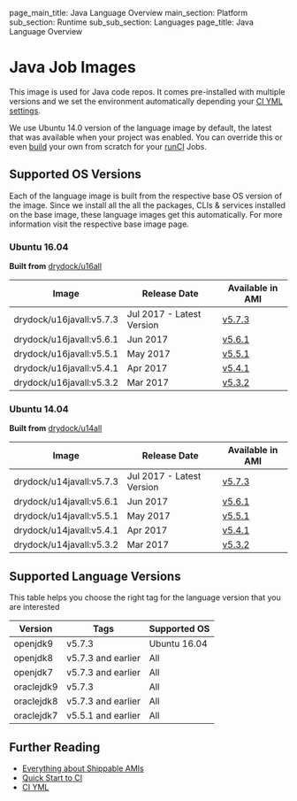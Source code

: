 page_main_title: Java Language Overview
main_section: Platform
sub_section: Runtime
sub_sub_section: Languages
page_title: Java Language Overview

# Java Job Images

This image is used for Java code repos. It comes pre-installed with multiple versions and we set the environment automatically depending your [CI YML settings](ci/set-language/). 

We use Ubuntu 14.0 version of the language image by default, the latest that was available when your project was enabled. You can override this or even [build](/ci/custom-docker-image) your own from scratch for your [runCI](/platform/workflow/job/runci) Jobs.

## Supported OS Versions
Each of the language image is built from the respective base OS version of the image. Since we install all the all the packages, CLIs & services installed on the base image, these language images get this automatically. For more information visit the respective base image page.

### Ubuntu 16.04

**Built from** [drydock/u16all](/platform/runtime/os/ubuntu16)

|Image| Release Date |Available in AMI | 
|----------|------------|-----|
drydock/u16javall:v5.7.3  | Jul 2017 - Latest Version | [v5.7.3](/platform/tutorial/runtime/ami-v573)
drydock/u16javall:v5.6.1  | Jun 2017  | [v5.6.1](/platform/tutorial/runtime/ami-v561)
drydock/u16javall:v5.5.1  | May 2017  | [v5.5.1](/platform/tutorial/runtime/ami-v551)
drydock/u16javall:v5.4.1  | Apr 2017  | [v5.4.1](/platform/tutorial/runtime/ami-v541)
drydock/u16javall:v5.3.2  | Mar 2017  | [v5.3.2](/platform/tutorial/runtime/ami-v532)

### Ubuntu 14.04

**Built from** [drydock/u14all](/platform/runtime/os/ubuntu14)

|Image| Release Date |Available in AMI | 
|----------|------------|-----|
drydock/u14javall:v5.7.3  | Jul 2017 - Latest Version | [v5.7.3](/platform/tutorial/runtime/ami-v573)
drydock/u14javall:v5.6.1  | Jun 2017  | [v5.6.1](/platform/tutorial/runtime/ami-v561)
drydock/u14javall:v5.5.1  | May 2017  | [v5.5.1](/platform/tutorial/runtime/ami-v551)
drydock/u14javall:v5.4.1  | Apr 2017  | [v5.4.1](/platform/tutorial/runtime/ami-v541)
drydock/u14javall:v5.3.2  | Mar 2017  | [v5.3.2](/platform/tutorial/runtime/ami-v532)

## Supported Language Versions
This table helps you choose the right tag for the language version that you are interested

| Version  |  Tags    | Supported OS
|----------|---------|-----------
|openjdk9  |   v5.7.3    | Ubuntu 16.04 
|openjdk8  |   v5.7.3 and earlier  |  All 
|openjdk7  |   v5.7.3 and earlier  |  All 
|oraclejdk9      |   v5.7.3    | All 
|oraclejdk8      |   v5.7.3 and earlier  |  All 
|oraclejdk7      |   v5.5.1 and earlier  |  All 

## Further Reading
* [Everything about Shippable AMIs](/platform/tutorial/runtime/ami-overview)
* [Quick Start to CI](/getting-started/ci-sample)
* [CI YML](ci/yml-structure)

